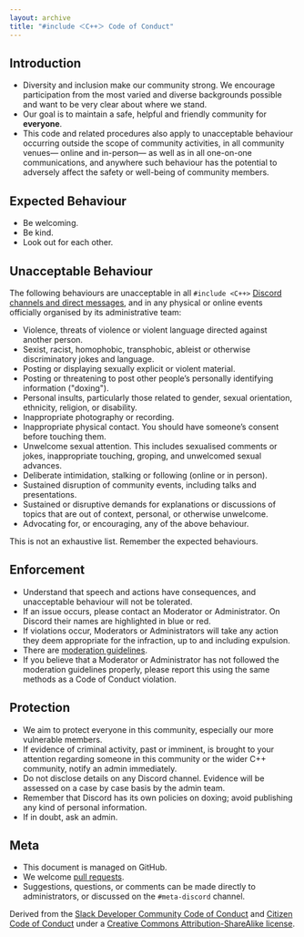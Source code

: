 ```yaml
---
layout: archive
title: "#include ＜C++＞ Code of Conduct"
---
```


Introduction
------------

- Diversity and inclusion make our community strong. We encourage participation from the most varied and diverse backgrounds possible and want to be very clear about where we stand.
- Our goal is to maintain a safe, helpful and friendly community for **everyone**.
- This code and related procedures also apply to unacceptable behaviour occurring outside the scope of community activities, in all community venues— online and in-person— as well as in all one-on-one communications, and anywhere such behaviour has the potential to adversely affect the safety or well-being of community members.

Expected Behaviour
-----------------

- Be welcoming.
- Be kind.
- Look out for each other.

Unacceptable Behaviour
---------------------

The following behaviours are unacceptable in all `#include <C++>` [Discord channels and direct messages](/discord/), and in any physical or online events officially organised by its administrative team:

- Violence, threats of violence or violent language directed against another person.
- Sexist, racist, homophobic, transphobic, ableist or otherwise discriminatory jokes and language.
- Posting or displaying sexually explicit or violent material.
- Posting or threatening to post other people’s personally identifying information ("doxing").
- Personal insults, particularly those related to gender, sexual orientation, ethnicity, religion, or disability.
- Inappropriate photography or recording.
- Inappropriate physical contact. You should have someone’s consent before touching them.
- Unwelcome sexual attention. This includes sexualised comments or jokes, inappropriate touching, groping, and unwelcomed sexual advances.
- Deliberate intimidation, stalking or following (online or in person).
- Sustained disruption of community events, including talks and presentations.
- Sustained or disruptive demands for explanations or discussions of topics that are out of context, personal, or otherwise unwelcome.
- Advocating for, or encouraging, any of the above behaviour.

This is not an exhaustive list. Remember the expected behaviours.

Enforcement
-----------

- Understand that speech and actions have consequences, and unacceptable behaviour will not be tolerated.
- If an issue occurs, please contact an Moderator or Administrator. On Discord their names are highlighted in blue or red.
- If violations occur, Moderators or Administrators will take any action they deem appropriate for the infraction, up to and including expulsion.
- There are [moderation guidelines]({{site.baseurl}}/moderation).
- If you believe that a Moderator or Administrator has not followed the moderation guidelines properly, please report this using the same methods as a Code of Conduct violation.

Protection
----------

- We aim to protect everyone in this community, especially our more vulnerable members.
- If evidence of criminal activity, past or imminent, is brought to your attention regarding someone in this community or the wider C++ community, notify an admin immediately.
- Do not disclose details on any Discord channel. Evidence will be assessed on a case by case basis by the admin team.
- Remember that Discord has its own policies on doxing; avoid publishing any kind of personal information.
- If in doubt, ask an admin.

Meta
----

- This document is managed on GitHub.
- We welcome [pull requests](https://github.com/include-cpp/include-cpp.github.io).
- Suggestions, questions, or comments can be made directly to administrators, or discussed on the `#meta-discord` channel.

Derived from the [Slack Developer Community Code of Conduct](https://api.slack.com/docs/community-code-of-conduct) and [Citizen Code of Conduct](https://web.archive.org/web/20200330154000/http://citizencodeofconduct.org/) under a [Creative Commons Attribution-ShareAlike license](http://creativecommons.org/licenses/by-sa/3.0/).
